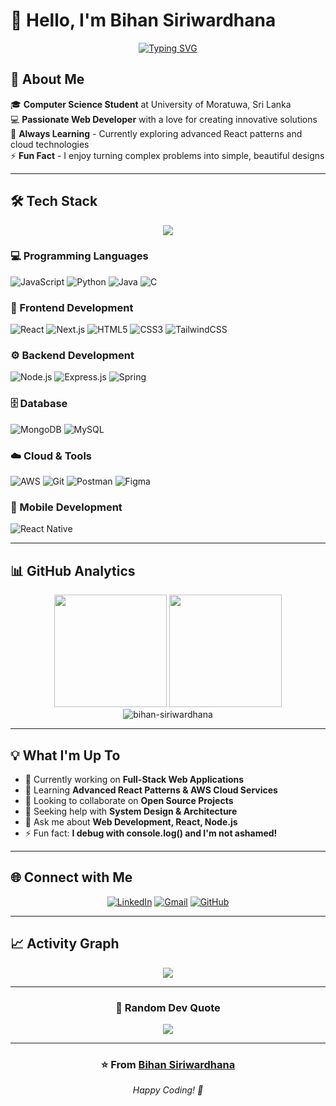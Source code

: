 # 👋 Hello, I'm Bihan Siriwardhana

<div align="center">
  
[![Typing SVG](https://readme-typing-svg.herokuapp.com?font=Fira+Code&pause=1000&color=00D4FF&center=true&vCenter=true&width=435&lines=Web+Development+Enthusiast;University+of+Moratuwa+Student;Full-Stack+Developer;Always+Learning+New+Things)](https://git.io/typing-svg)

</div>

## 🚀 About Me

🎓 **Computer Science Student** at University of Moratuwa, Sri Lanka  
💻 **Passionate Web Developer** with a love for creating innovative solutions  
🌱 **Always Learning** - Currently exploring advanced React patterns and cloud technologies  
⚡ **Fun Fact** - I enjoy turning complex problems into simple, beautiful designs  

---

## 🛠️ Tech Stack

<div align="center">
<img src="https://skillicons.dev/icons?i=js,python,java,c,react,nextjs,html,css,tailwind,nodejs,express,spring,mongodb,mysql,aws,git,postman,figma,bootstrap,arduino,linux,photoshop" />
</div>

### 💻 Programming Languages
![JavaScript](https://img.shields.io/badge/JavaScript-F7DF1E?style=for-the-badge&logo=javascript&logoColor=black)
![Python](https://img.shields.io/badge/Python-3776AB?style=for-the-badge&logo=python&logoColor=white)
![Java](https://img.shields.io/badge/Java-ED8B00?style=for-the-badge&logo=openjdk&logoColor=white)
![C](https://img.shields.io/badge/C-00599C?style=for-the-badge&logo=c&logoColor=white)

### 🎨 Frontend Development
![React](https://img.shields.io/badge/React-20232A?style=for-the-badge&logo=react&logoColor=61DAFB)
![Next.js](https://img.shields.io/badge/Next.js-000000?style=for-the-badge&logo=next.js&logoColor=white)
![HTML5](https://img.shields.io/badge/HTML5-E34F26?style=for-the-badge&logo=html5&logoColor=white)
![CSS3](https://img.shields.io/badge/CSS3-1572B6?style=for-the-badge&logo=css3&logoColor=white)
![TailwindCSS](https://img.shields.io/badge/Tailwind_CSS-38B2AC?style=for-the-badge&logo=tailwind-css&logoColor=white)

### ⚙️ Backend Development
![Node.js](https://img.shields.io/badge/Node.js-43853D?style=for-the-badge&logo=node.js&logoColor=white)
![Express.js](https://img.shields.io/badge/Express.js-404D59?style=for-the-badge&logo=express&logoColor=white)
![Spring](https://img.shields.io/badge/Spring-6DB33F?style=for-the-badge&logo=spring&logoColor=white)

### 🗄️ Database
![MongoDB](https://img.shields.io/badge/MongoDB-4EA94B?style=for-the-badge&logo=mongodb&logoColor=white)
![MySQL](https://img.shields.io/badge/MySQL-00000F?style=for-the-badge&logo=mysql&logoColor=white)

### ☁️ Cloud & Tools
![AWS](https://img.shields.io/badge/Amazon_AWS-232F3E?style=for-the-badge&logo=amazon-aws&logoColor=white)
![Git](https://img.shields.io/badge/Git-F05032?style=for-the-badge&logo=git&logoColor=white)
![Postman](https://img.shields.io/badge/Postman-FF6C37?style=for-the-badge&logo=postman&logoColor=white)
![Figma](https://img.shields.io/badge/Figma-F24E1E?style=for-the-badge&logo=figma&logoColor=white)

### 📱 Mobile Development
![React Native](https://img.shields.io/badge/React_Native-20232A?style=for-the-badge&logo=react&logoColor=61DAFB)

---

## 📊 GitHub Analytics

<div align="center">
  <img height="180em" src="https://github-readme-stats.vercel.app/api?username=bihan-siriwardhana&show_icons=true&theme=tokyonight"/>
  <img height="180em" src="https://github-readme-stats.vercel.app/api/top-langs/?username=bihan-siriwardhana&layout=compact&langs_count=8&theme=tokyonight"/>
</div>

<div align="center">
  <img src="https://github-readme-streak-stats.herokuapp.com/?user=bihan-siriwardhana&theme=tokyonight" alt="bihan-siriwardhana" />
</div>

---

## 💡 What I'm Up To

- 🔭 Currently working on **Full-Stack Web Applications**
- 🌱 Learning **Advanced React Patterns & AWS Cloud Services**
- 👯 Looking to collaborate on **Open Source Projects**
- 🤔 Seeking help with **System Design & Architecture**
- 💬 Ask me about **Web Development, React, Node.js**
- ⚡ Fun fact: **I debug with console.log() and I'm not ashamed!**

---

## 🌐 Connect with Me

<div align="center">

[![LinkedIn](https://img.shields.io/badge/LinkedIn-0077B5?style=for-the-badge&logo=linkedin&logoColor=white)](https://linkedin.com/in/bihan-siriwardhana)
[![Gmail](https://img.shields.io/badge/Gmail-D14836?style=for-the-badge&logo=gmail&logoColor=white)](mailto:bihankithmina@gmail.com)
[![GitHub](https://img.shields.io/badge/GitHub-100000?style=for-the-badge&logo=github&logoColor=white)](https://github.com/bihan-siriwardhana)

</div>

---

## 📈 Activity Graph

<div align="center">
  <img src="https://github-readme-activity-graph.vercel.app/graph?username=bihan-siriwardhana&theme=tokyo-night" />
</div>

---

<div align="center">
  
### 💭 Random Dev Quote
![](https://quotes-github-readme.vercel.app/api?type=horizontal&theme=tokyonight)

</div>

---

<div align="center">
  <h3>⭐️ From <a href="https://github.com/bihan-siriwardhana">Bihan Siriwardhana</a></h3>
  <p><em>Happy Coding! 🚀</em></p>
</div>
